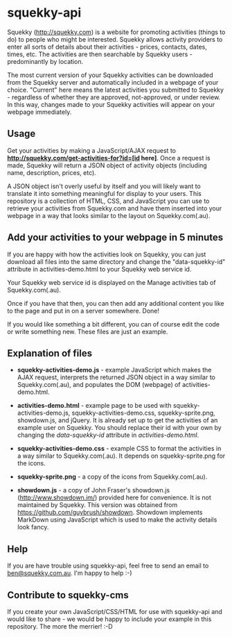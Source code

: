 squekky-api
=====================

Squekky (http://squekky.com) is a website for promoting activities (things to do) to people who might be interested. Squekky allows activity providers to enter all sorts of details about their activities - prices, contacts, dates, times, etc. The activities are then searchable by Squekky users - predominantly by location.

The most current version of your Squekky activities can be downloaded from the Squekky server and automatically included in a webpage of your choice. "Current" here means the latest activities you submitted to Squekky - regardless of whether they are approved, not-approved, or under review. In this way, changes made to your Squekky activities will appear on your webpage immediately.

## Usage ##

Get your activities by making a JavaScript/AJAX request to __http://squekky.com/get-activities-for?id=[id here]__. Once a request is made, Squekky will return a JSON object of activity objects (including name, description, prices, etc). 

A JSON object isn't overly useful by itself and you will likely want to translate it into something meaningful for display to your users. This repository is a collection of HTML, CSS, and JavaScript you can use to retrieve your activities from Squekky.com and have them inserted into your webpage in a way that looks similar to the layout on Squekky.com(.au).

## Add your activities to your webpage in 5 minutes ##
If you are happy with how the activities look on Squekky, you can just download all files into the same directory and change the "data-squekky-id" attribute in activities-demo.html to your Squekky web service id. 

Your Squekky web service id is displayed on the Manage activities tab of Squekky.com(.au).

Once if you have that then, you can then add any additional content you like to the page and put in on a server somewhere. Done!

If you would like something a bit different, you can of course edit the code or write something new. These files are just an example.

## Explanation of files ##

* __squekky-activities-demo.js__ - example JavaScript which makes the AJAX request, interprets the returned JSON object in a way similar to Squekky.com(.au), and populates the DOM (webpage) of activities-demo.html.

* __activities-demo.html__ - example page to be used with squekky-activities-demo.js, squekky-activities-demo.css, squekky-sprite.png, showdown.js, and jQuery. It is already set up to get the activities of an example user on Squekky. You should replace their id with your own by changing the _data-squekky-id_ attribute in _activities-demo.html_.

* __squekky-activities-demo.css__ - example CSS to format the activities in a way similar to Squekky.com(.au). It depends on squekky-sprite.png for the icons.

* __squekky-sprite.png__ - a copy of the icons from Squekky.com(.au).

* __showdown.js__ - a copy of John Fraser's showdown.js (http://www.showdown.im/) provided here for convenience. It is not maintained by Squekky. This version was obtained from https://github.com/guybrush/showdown. Showdown implements MarkDown using JavaScript which is used to make the activity details look fancy.

## Help ##

If you are have trouble using squekky-api, feel free to send an email to ben@squekky.com.au. I'm happy to help :-)

## Contribute to squekky-cms ##

If you create your own JavaScript/CSS/HTML for use with squekky-api and would like to share - we would be happy to include your example in this repository. The more the merrier! :-D
